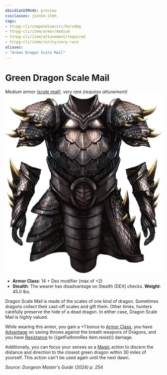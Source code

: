 ```yaml
---
obsidianUIMode: preview
cssclasses: json5e-item
tags:
- ttrpg-cli/compendium/src/5e/xdmg
- ttrpg-cli/item/armor/medium
- ttrpg-cli/item/attunement/required
- ttrpg-cli/item/rarity/very-rare
aliases: 
- "Green Dragon Scale Mail"
---
```

# Green Dragon Scale Mail
*Medium armor ([scale mail](3-Compendium/items/scale-mail-xphb.md)), very rare (requires attunement)*  
![](3-Compendium/items/img/dragon-scale-mail.webp#right)

- **Armor Class**: 14 + Dex modifier (max of +2)
- **Stealth**: The wearer has disadvantage on Stealth (DEX) checks.
**Weight**: 45.0 lbs.

Dragon Scale Mail is made of the scales of one kind of dragon. Sometimes dragons collect their cast-off scales and gift them. Other times, hunters carefully preserve the hide of a dead dragon. In either case, Dragon Scale Mail is highly valued.

While wearing this armor, you gain a +1 bonus to [Armor Class](3-Compendium/rules/variant-rules/armor-class-xphb.md), you have [Advantage](3-Compendium/rules/variant-rules/advantage-xphb.md) on saving throws against the breath weapons of Dragons, and you have [Resistance](3-Compendium/rules/variant-rules/resistance-xphb.md) to {{getFullImmRes item.resist}} damage.

Additionally, you can focus your senses as a [Magic](3-Compendium/rules/actions.md#Magic) action to discern the distance and direction to the closest green dragon within 30 miles of yourself. This action can't be used again until the next dawn.

*Source: Dungeon Master's Guide (2024) p. 254*